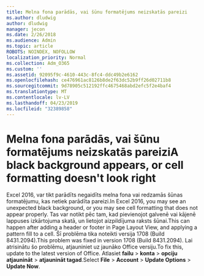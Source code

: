 ```yaml
---
title: Melna fona parādās, vai šūnu formatējums neizskatās pareizi
ms.author: dludwig
author: dludwig
manager: jecon
ms.date: 2/26/2018
ms.audience: Admin
ms.topic: article
ROBOTS: NOINDEX, NOFOLLOW
localization_priority: Normal
ms.collection: Adm_O365
ms.custom: ''
ms.assetid: 92095f9c-4610-443c-8fc4-ddc49b2e6162
ms.openlocfilehash: ce476961ac8126b8de2f63dc52b9ff26d02711b8
ms.sourcegitcommit: 9d78905c512192ffc4675468abd2efc5f2e4baf4
ms.translationtype: MT
ms.contentlocale: lv-LV
ms.lasthandoff: 04/23/2019
ms.locfileid: "32389858"
---
```

# <a name="a-black-background-appears-or-cell-formatting-doesnt-look-right"></a><span data-ttu-id="66658-102">Melna fona parādās, vai šūnu formatējums neizskatās pareizi</span><span class="sxs-lookup"><span data-stu-id="66658-102">A black background appears, or cell formatting doesn't look right</span></span>

<span data-ttu-id="66658-103">Excel 2016, var tikt parādīts negaidīts melna fona vai redzamās šūnas formatējumu, kas netiek parādīta pareizi.</span><span class="sxs-lookup"><span data-stu-id="66658-103">In Excel 2016, you may see an unexpected black background, or you may see cell formatting that does not appear properly.</span></span> <span data-ttu-id="66658-104">Tas var notikt pēc tam, kad pievienojot galvenē vai kājenē lappuses izkārtojuma skatā, un lietojot aizpildījuma raksts šūnai.</span><span class="sxs-lookup"><span data-stu-id="66658-104">This can happen after adding a header or footer in Page Layout View, and applying a pattern fill to a cell.</span></span> <span data-ttu-id="66658-105">Šī problēma tika noteikti versija 1708 (Build 8431.2094).</span><span class="sxs-lookup"><span data-stu-id="66658-105">This problem was fixed in version 1708 (Build 8431.2094).</span></span> <span data-ttu-id="66658-106">Lai atrisinātu šo problēmu, atjauniniet uz jaunāko Office versiju.</span><span class="sxs-lookup"><span data-stu-id="66658-106">To fix this, update to the latest version of Office.</span></span> <span data-ttu-id="66658-107">Atlasiet **failu** \> **konta** \> **opciju atjaunināt** \> **atjaunināt tagad**.</span><span class="sxs-lookup"><span data-stu-id="66658-107">Select **File** \> **Account** \> **Update Options** \> **Update Now**.</span></span>
  

